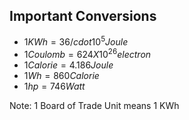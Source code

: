 ## Important Conversions

* $1 KWh = 36 /cdot 10^5 Joule$
* $1 Coulomb = 624 X 10^26 electron$
* $1 Calorie = 4.186 Joule$
* $1 Wh = 860 Calorie$
* $1 hp = 746 Watt$

Note: 1 Board of Trade Unit means 1 KWh



